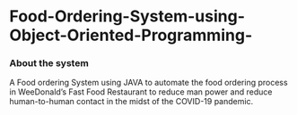 # Food-Ordering-System-using-Object-Oriented-Programming-

### About the system
A Food ordering System using JAVA to automate the food ordering process in WeeDonald’s
Fast Food Restaurant to reduce man power and reduce human-to-human contact in the midst
of the COVID-19 pandemic.


